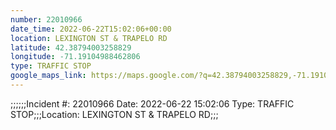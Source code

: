 ```yaml
---
number: 22010966
date_time: 2022-06-22T15:02:06+00:00
location: LEXINGTON ST & TRAPELO RD
latitude: 42.38794003258829
longitude: -71.19104988462806
type: TRAFFIC STOP
google_maps_link: https://maps.google.com/?q=42.38794003258829,-71.19104988462806
---
```


;;;;;;Incident #: 22010966  Date: 2022-06-22 15:02:06   Type: TRAFFIC STOP;;;Location: LEXINGTON ST & TRAPELO RD;;;
